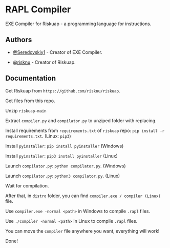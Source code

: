 
# RAPL Compiler

EXE Compiler for Riskuap - a programming language for instructions.


## Authors

- [@Seredovskiy1](https://www.github.com/Seredovskiy1) - Creator of EXE Compiler.

- [@risknu](https://github.com/risknu) - Creator of Riskuap.
## Documentation

Get Riskuap from `https://github.com/risknu/riskuap`.

Get files from this repo.

Unzip `riskuap-main`

Extract `compiler.py` and `compilator.py` to unziped folder with replacing.

Install requirements from `requirements.txt` of `riskuap` repo: `pip install -r requirements.txt`.  (Linux: `pip3`)

Install `pyinstaller`: `pip install pyinstaller` (Windows)

Install `pyinstaller`: `pip3 install pyinstaller` (Linux)

Launch `compilator.py`: `python compilator.py`.  (Windows)

Launch `compilator.py`: `python3 compilator.py`.  (Linux)

Wait for compilation.

After that, in `distro` folder, you can find `compiler.exe / compiler (Linux)` file.

Use `compiler.exe -normal <path>` in Windows to compile `.rapl` files.

Use `./compiler -normal <path>` in Linux to compile `.rapl` files.

You can move the `compiler` file anywhere you want, everything will work!

Done!

